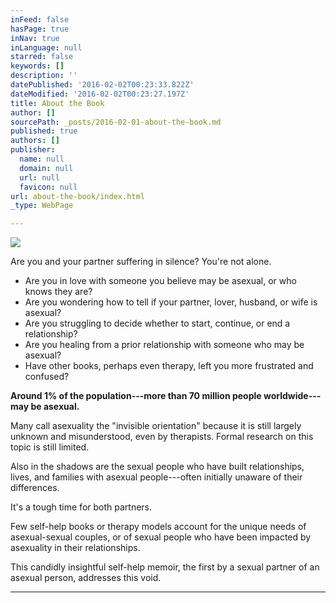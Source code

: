 ```yaml
---
inFeed: false
hasPage: true
inNav: true
inLanguage: null
starred: false
keywords: []
description: ''
datePublished: '2016-02-02T00:23:33.822Z'
dateModified: '2016-02-02T00:23:27.197Z'
title: About the Book
author: []
sourcePath: _posts/2016-02-01-about-the-book.md
published: true
authors: []
publisher:
  name: null
  domain: null
  url: null
  favicon: null
url: about-the-book/index.html
_type: WebPage

---
```

![](https://the-grid-user-content.s3-us-west-2.amazonaws.com/5ee73957-8f7b-49cc-b9fb-6b2a4bc6cf80.jpg)

Are you and your partner suffering in silence? You're not alone.

* Are you in love with someone you believe may be asexual, or who knows they are?
* Are you wondering how to tell if your partner, lover, husband, or wife is asexual?
* Are you struggling to decide whether to start, continue, or end a relationship?
* Are you healing from a prior relationship with someone who may be asexual?
* Have other books, perhaps even therapy, left you more frustrated and confused?

**Around 1% of the population---more than 70 million people worldwide---may be asexual.**

Many call asexuality the "invisible orientation" because it is still largely unknown and misunderstood, even by therapists. Formal research on this topic is still limited.

Also in the shadows are the sexual people who have built relationships, lives, and families with asexual people---often initially unaware of their differences.

It's a tough time for both partners.

Few self-help books or therapy models account for the unique needs of asexual-sexual couples, or of sexual people who have been impacted by asexuality in their relationships.

This candidly insightful self-help memoir, the first by a sexual partner of an asexual person, addresses this void.

****